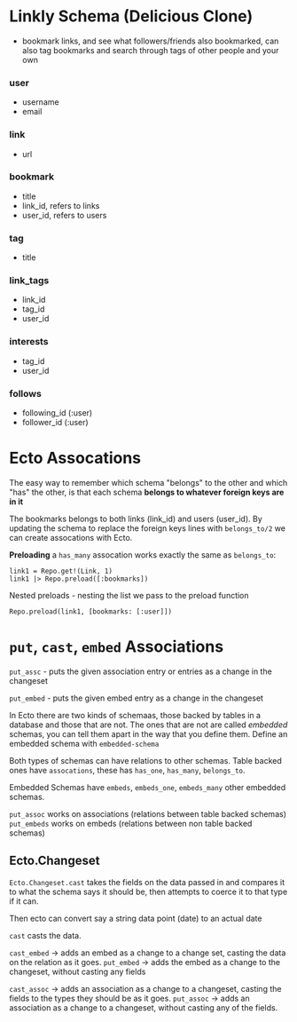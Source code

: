 # Linkly Schema (Delicious Clone)
- bookmark links, and see what followers/friends also bookmarked, can also tag bookmarks and search
through tags of other people and your own

### user
- username
- email

### link
- url

### bookmark
- title
- link_id, refers to links
- user_id, refers to users

### tag
- title

### link_tags
- link_id
- tag_id
- user_id

### interests
- tag_id
- user_id

### follows
- following_id (:user)
- follower_id (:user)

# Ecto Assocations

The easy way to remember which schema "belongs" to the other and which "has" the other,
is that each schema **belongs to whatever foreign keys are in it**

The bookmarks belongs to both links (link_id) and users (user_id). By updating the
schema to replace the foreign keys lines with `belongs_to/2` we can create
assocations with Ecto.

**Preloading** a `has_many` assocation works exactly the same as `belongs_to`:
```ecto
link1 = Repo.get!(Link, 1)
link1 |> Repo.preload([:bookmarks])
```

Nested preloads - nesting the list we pass to the preload function

`Repo.preload(link1, [bookmarks: [:user]])`

# `put`, `cast`, `embed` Associations

`put_assc` - puts the given association entry or entries as a change in the changeset

`put_embed` - puts the given embed entry as a change in the changeset

In Ecto there are two kinds of schemaas, those backed by tables in a database and
those that are not. The ones that are not are called *embedded* schemas, you can
tell them apart in the way that you define them. Define an embedded schema with `embedded-schema`

Both types of schemas can have relations to other schemas. Table backed ones have
`assocations`, these has `has_one`, `has_many`, `belongs_to`.

Embedded Schemas have `embeds`, `embeds_one`, `embeds_many` other embedded schemas.

`put_assoc` works on associations (relations between table backed schemas)
`put_embeds` works on embeds (relations between non table backed schemas)

## Ecto.Changeset
`Ecto.Changeset.cast` takes the fields on the data passed in and compares it to what the schema
says it should be, then attempts to coerce it to that type if it can.

Then ecto can convert say a string data point (date) to an actual date

`cast` casts the data.

`cast_embed` -> adds an embed as a change to a change  set, casting the data on the
relation as it goes.
`put_embed` -> adds the embed as a change to the changeset, without casting
any fields

`cast_assoc` -> adds an association as a change to a changeset, casting the fields
to the types they should be as it goes.
`put_assoc` -> adds an association as a change to a changeset, without casting any of
the fields.
